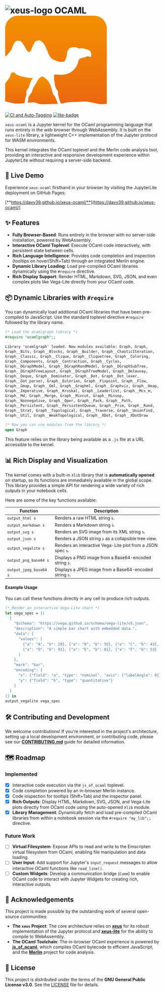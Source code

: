 # ![xeus-logo](https://raw.githubusercontent.com/jupyter-xeus/xeus/refs/heads/main/docs/source/xeus.svg) OCAML ![xeus-ocaml logo](https://raw.githubusercontent.com/davy39/xeus-ocaml/refs/heads/main/share/jupyter/kernels/xocaml/logo-svg.svg)

[![CI and Auto-Tagging](https://github.com/davy39/xeus-ocaml/actions/workflows/ci.yml/badge.svg)](https://github.com/davy39/xeus-ocaml/actions/workflows/ci.yml)
[![lite-badge](https://jupyterlite.rtfd.io/en/latest/_static/badge.svg)](https://davy39.github.io/xeus-ocaml/)

`xeus-ocaml` is a Jupyter kernel for the OCaml programming language that runs entirely in the web browser through WebAssembly. It is built on the `xeus-lite` library, a lightweight C++ implementation of the Jupyter protocol for WASM environments.

This kernel integrates the OCaml toplevel and the Merlin code analysis tool, providing an interactive and responsive development experience within JupyterLite without requiring a server-side backend.

## 🚀 Live Demo

Experience `xeus-ocaml` firsthand in your browser by visiting the JupyterLite deployment on GitHub Pages:

[**https://davy39.github.io/xeus-ocaml/**](https://davy39.github.io/xeus-ocaml/)

## ✨ Features

*   **Fully Browser-Based**: Runs entirely in the browser with no server-side installation, powered by WebAssembly.
*   **Interactive OCaml Toplevel**: Execute OCaml code interactively, with persistent state between cells.
*   **Rich Language Intelligence**: Provides code completion and inspection (tooltips on hover/Shift+Tab) through an integrated Merlin engine.
*   **Dynamic Library Loading**: Load pre-compiled OCaml libraries dynamically using the `#require` directive.
*   **Rich Display Support**: Render HTML, Markdown, SVG, JSON, and even complex plots like Vega-Lite directly from your OCaml code.

## 📦 Dynamic Libraries with `#require`

You can dynamically load additional OCaml libraries that have been pre-compiled to JavaScript. Use the standard toplevel directive `#require` followed by the library name.


```ocaml
(* Load the ocamlgraph library *)
#require "ocamlgraph";;
```

```text
Library 'ocamlgraph' loaded. New modules available: Graph, Graph, Graph__Bitv, Graph__Blocks, Graph__Builder, Graph__ChaoticIteration, Graph__Classic, Graph__Clique, Graph__Cliquetree, Graph__Coloring, Graph__Components, Graph__Contraction, Graph__Cycles, Graph__DGraphModel, Graph__DGraphRandModel, Graph__DGraphSubTree, Graph__DGraphTreeLayout, Graph__DGraphTreeModel, Graph__Delaunay, Graph__Deque, Graph__Dominator, Graph__Dot, Graph__Dot_lexer, Graph__Dot_parser, Graph__Eulerian, Graph__Fixpoint, Graph__Flow, Graph__Gmap, Graph__Gml, Graph__Graphml, Graph__Graphviz, Graph__Heap, Graph__Imperative, Graph__Kruskal, Graph__Leaderlist, Graph__Mcs_m, Graph__Md, Graph__Merge, Graph__Mincut, Graph__Minsep, Graph__Nonnegative, Graph__Oper, Graph__Pack, Graph__Path, Graph__Persistent, Graph__PersistentQueue, Graph__Prim, Graph__Rand, Graph__Strat, Graph__Topological, Graph__Traverse, Graph__Unionfind, Graph__Util, Graph__WeakTopological, Graph__XDot, Graph__XDotDraw
```

```ocaml
(* Now you can use modules from the library *)
open Graph
```

This feature relies on the library being available as a `.js` file at a URL accessible to the kernel.

## 📊 Rich Display and Visualization

The kernel comes with a built-in `Xlib` library that is **automatically opened** on startup, so its functions are immediately available in the global scope. This library provides a simple API for rendering a wide variety of rich outputs in your notebook cells.

Here are some of the key functions available:

| Function                | Description                                                |
| ----------------------- | ---------------------------------------------------------- |
| `output_html s`         | Renders a raw HTML string `s`.                             |
| `output_markdown s`     | Renders a Markdown string `s`.                             |
| `output_svg s`          | Renders an SVG image from its XML string `s`.              |
| `output_json s`         | Renders a JSON string `s` as a collapsible tree view.      |
| `output_vegalite s`     | Renders an interactive Vega-Lite plot from a JSON spec `s`.|
| `output_png_base64 s`   | Displays a PNG image from a Base64-encoded string `s`.     |
| `output_jpeg_base64 s`  | Displays a JPEG image from a Base64-encoded string `s`.    |

#### Example Usage

You can call these functions directly in any cell to produce rich outputs.

```ocaml
(* Render an interactive Vega-Lite chart *)
let vega_spec = {|
  {
    "$schema": "https://vega.github.io/schema/vega-lite/v5.json",
    "description": "A simple bar chart with embedded data.",
    "data": {
      "values": [
        {"a": "A", "b": 28}, {"a": "B", "b": 55}, {"a": "C", "b": 43},
        {"a": "D", "b": 91}, {"a": "E", "b": 81}, {"a": "F", "b": 53}
      ]
    },
    "mark": "bar",
    "encoding": {
      "x": {"field": "a", "type": "nominal", "axis": {"labelAngle": 0}},
      "y": {"field": "b", "type": "quantitative"}
    }
  }
|} in
output_vegalite vega_spec
```

## 🛠️ Contributing and Development

We welcome contributions! If you're interested in the project's architecture, setting up a local development environment, or contributing code, please see our **[CONTRIBUTING.md](CONTRIBUTING.md)** guide for detailed information.

## 🗺️ Roadmap

### Implemented
-   [x] Interactive code execution via the `js_of_ocaml` toplevel.
-   [x] Code completion powered by an in-browser Merlin instance.
-   [x] Code inspection for tooltips (Shift+Tab) and the inspector panel.
-   [x] **Rich Outputs**: Display HTML, Markdown, SVG, JSON, and Vega-Lite plots directly from OCaml code using the auto-opened `Xlib` module.
-   [x] **Library Management**: Dynamically fetch and load pre-compiled OCaml libraries from within a notebook session via the `#require "my_lib";;` directive.

### Future Work
-   [ ] **Virtual Filesystem**: Expose APIs to read and write to the Emscripten virtual filesystem from OCaml, enabling file manipulation and data loading.
-   [ ] **User Input**: Add support for Jupyter's `input_request` messages to allow interactive OCaml functions like `read_line()`.
-   [ ] **Custom Widgets**: Develop a communication bridge (`Comm`) to enable OCaml code to interact with Jupyter Widgets for creating rich, interactive outputs.

## 🙏 Acknowledgements

This project is made possible by the outstanding work of several open-source communities:

*   **The `xeus` Project**: The core architecture relies on **[xeus](https://github.com/jupyter-xeus/xeus)** for its robust implementation of the Jupyter protocol and **[xeus-lite](https://github.com/jupyter-xeus/xeus-lite)** for the ability to compile to WebAssembly.
*   **The OCaml Toolchain**: The in-browser OCaml experience is powered by **[js_of_ocaml](https://github.com/ocsigen/js_of_ocaml)**, which compiles OCaml bytecode to efficient JavaScript, and the **[Merlin](https://github.com/ocaml/merlin)** project for code analysis.

## 📜 License

This project is distributed under the terms of the **GNU General Public License v3.0**. See the [LICENSE](LICENSE) file for details.